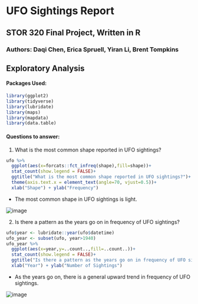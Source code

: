 # UFO Sightings Report
## STOR 320 Final Project, Written in R
### Authors: Daqi Chen, Erica Spruell, Yiran Li, Brent Tompkins

## Exploratory Analysis
#### Packages Used:
```r
library(ggplot2)
library(tidyverse)
library(lubridate)
library(maps)
library(mapdata)
library(data.table)
```

#### Questions to answer:
1. What is the most common shape reported in UFO sightings?
```r
ufo %>%
  ggplot(aes(x=forcats::fct_infreq(shape),fill=shape))+
  stat_count(show.legend = FALSE)+
  ggtitle("What is the most common shape reported in UFO sightings?")+
  theme(axis.text.x = element_text(angle=70, vjust=0.5))+
  xlab("Shape") + ylab("Frequency")
```
* The most common shape in UFO sightings is light.

![image](https://user-images.githubusercontent.com/55526292/95629032-2b4a9600-0a4d-11eb-8c16-700a79681f1b.png)


2. Is there a pattern as the years go on in frequency of UFO sightings?
```r
ufo$year <- lubridate::year(ufo$datetime)
ufo_year <- subset(ufo, year>1940)
ufo_year %>%
  ggplot(aes(x=year,y=..count..,fill=..count..))+
  stat_count(show.legend = FALSE)+
  ggtitle("Is there a pattern as the years go on in frequency of UFO sightings?")+
  xlab("Year") + ylab("Number of Sightings")
```
* As the years go on, there is a general upward trend in frequency of UFO sightings.

![image](https://user-images.githubusercontent.com/55526292/95629157-64830600-0a4d-11eb-8aba-bc9550cfc116.png)




